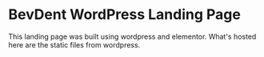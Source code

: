 # BevDent WordPress Landing Page

This landing page was built using wordpress and elementor. 
What's hosted here are the static files from wordpress. 
